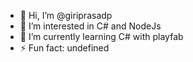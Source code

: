 - 👋 Hi, I’m @giriprasadp
- 👀 I’m interested in C# and NodeJs
- 🌱 I’m currently learning C# with playfab
- ⚡ Fun fact: undefined

<!---
giriprasadp/giriprasadp is a ✨ special ✨ repository because its `README.md` (this file) appears on your GitHub profile.
You can click the Preview link to take a look at your changes.
--->
